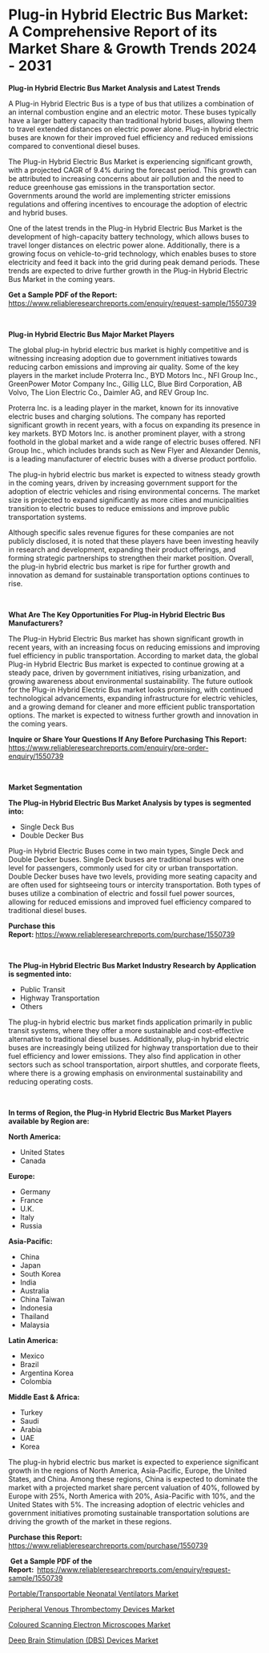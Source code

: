 <p><h1>Plug-in Hybrid Electric Bus Market: A Comprehensive Report of its Market Share & Growth Trends 2024 - 2031</h1></p><p><strong>Plug-in Hybrid Electric Bus Market Analysis and Latest Trends</strong></p>
<p><p>A Plug-in Hybrid Electric Bus is a type of bus that utilizes a combination of an internal combustion engine and an electric motor. These buses typically have a larger battery capacity than traditional hybrid buses, allowing them to travel extended distances on electric power alone. Plug-in hybrid electric buses are known for their improved fuel efficiency and reduced emissions compared to conventional diesel buses.</p><p>The Plug-in Hybrid Electric Bus Market is experiencing significant growth, with a projected CAGR of 9.4% during the forecast period. This growth can be attributed to increasing concerns about air pollution and the need to reduce greenhouse gas emissions in the transportation sector. Governments around the world are implementing stricter emissions regulations and offering incentives to encourage the adoption of electric and hybrid buses.</p><p>One of the latest trends in the Plug-in Hybrid Electric Bus Market is the development of high-capacity battery technology, which allows buses to travel longer distances on electric power alone. Additionally, there is a growing focus on vehicle-to-grid technology, which enables buses to store electricity and feed it back into the grid during peak demand periods. These trends are expected to drive further growth in the Plug-in Hybrid Electric Bus Market in the coming years.</p></p>
<p><strong>Get a Sample PDF of the Report:&nbsp;</strong> <a href="https://www.reliableresearchreports.com/enquiry/request-sample/1550739">https://www.reliableresearchreports.com/enquiry/request-sample/1550739</a></p>
<p>&nbsp;</p>
<p><strong>Plug-in Hybrid Electric Bus Major Market Players</strong></p>
<p><p>The global plug-in hybrid electric bus market is highly competitive and is witnessing increasing adoption due to government initiatives towards reducing carbon emissions and improving air quality. Some of the key players in the market include Proterra Inc., BYD Motors Inc., NFI Group Inc., GreenPower Motor Company Inc., Gillig LLC, Blue Bird Corporation, AB Volvo, The Lion Electric Co., Daimler AG, and REV Group Inc.</p><p>Proterra Inc. is a leading player in the market, known for its innovative electric buses and charging solutions. The company has reported significant growth in recent years, with a focus on expanding its presence in key markets. BYD Motors Inc. is another prominent player, with a strong foothold in the global market and a wide range of electric buses offered. NFI Group Inc., which includes brands such as New Flyer and Alexander Dennis, is a leading manufacturer of electric buses with a diverse product portfolio.</p><p>The plug-in hybrid electric bus market is expected to witness steady growth in the coming years, driven by increasing government support for the adoption of electric vehicles and rising environmental concerns. The market size is projected to expand significantly as more cities and municipalities transition to electric buses to reduce emissions and improve public transportation systems.</p><p>Although specific sales revenue figures for these companies are not publicly disclosed, it is noted that these players have been investing heavily in research and development, expanding their product offerings, and forming strategic partnerships to strengthen their market position. Overall, the plug-in hybrid electric bus market is ripe for further growth and innovation as demand for sustainable transportation options continues to rise.</p></p>
<p>&nbsp;</p>
<p><strong>What Are The Key Opportunities For Plug-in Hybrid Electric Bus Manufacturers?</strong></p>
<p><p>The Plug-in Hybrid Electric Bus market has shown significant growth in recent years, with an increasing focus on reducing emissions and improving fuel efficiency in public transportation. According to market data, the global Plug-in Hybrid Electric Bus market is expected to continue growing at a steady pace, driven by government initiatives, rising urbanization, and growing awareness about environmental sustainability. The future outlook for the Plug-in Hybrid Electric Bus market looks promising, with continued technological advancements, expanding infrastructure for electric vehicles, and a growing demand for cleaner and more efficient public transportation options. The market is expected to witness further growth and innovation in the coming years.</p></p>
<p><strong>Inquire or Share Your Questions If Any Before Purchasing This Report:</strong> <a href="https://www.reliableresearchreports.com/enquiry/pre-order-enquiry/1550739">https://www.reliableresearchreports.com/enquiry/pre-order-enquiry/1550739</a></p>
<p>&nbsp;</p>
<p><strong>Market Segmentation</strong></p>
<p><strong>The Plug-in Hybrid Electric Bus Market Analysis by types is segmented into:</strong></p>
<p><ul><li>Single Deck Bus</li><li>Double Decker Bus</li></ul></p>
<p><p>Plug-in Hybrid Electric Buses come in two main types, Single Deck and Double Decker buses. Single Deck buses are traditional buses with one level for passengers, commonly used for city or urban transportation. Double Decker buses have two levels, providing more seating capacity and are often used for sightseeing tours or intercity transportation. Both types of buses utilize a combination of electric and fossil fuel power sources, allowing for reduced emissions and improved fuel efficiency compared to traditional diesel buses.</p></p>
<p><strong>Purchase this Report:&nbsp;</strong><a href="https://www.reliableresearchreports.com/purchase/1550739">https://www.reliableresearchreports.com/purchase/1550739</a></p>
<p>&nbsp;</p>
<p><strong>The Plug-in Hybrid Electric Bus Market Industry Research by Application is segmented into:</strong></p>
<p><ul><li>Public Transit</li><li>Highway Transportation</li><li>Others</li></ul></p>
<p><p>The plug-in hybrid electric bus market finds application primarily in public transit systems, where they offer a more sustainable and cost-effective alternative to traditional diesel buses. Additionally, plug-in hybrid electric buses are increasingly being utilized for highway transportation due to their fuel efficiency and lower emissions. They also find application in other sectors such as school transportation, airport shuttles, and corporate fleets, where there is a growing emphasis on environmental sustainability and reducing operating costs.</p></p>
<p>&nbsp;</p>
<p><strong>In terms of Region, the Plug-in Hybrid Electric Bus Market Players available by Region are:</strong></p>
<p>
    <p> <strong> North America: </strong>
        <ul>
            <li>United States</li>
            <li>Canada</li>
        </ul>
        </p> 
    <p> <strong> Europe: </strong>
        <ul>
            <li>Germany</li>
            <li>France</li>
            <li>U.K.</li>
            <li>Italy</li>
            <li>Russia</li>
        </ul>
        </p> 
    <p> <strong> Asia-Pacific: </strong>
        <ul>
            <li>China</li>
            <li>Japan</li>
            <li>South Korea</li>
            <li>India</li>
            <li>Australia</li>
            <li>China Taiwan</li>
            <li>Indonesia</li>
            <li>Thailand</li>
            <li>Malaysia</li>
        </ul>
        </p> 
    <p> <strong> Latin America: </strong>
        <ul>
            <li>Mexico</li>
            <li>Brazil</li>
            <li>Argentina Korea</li>
            <li>Colombia</li>
        </ul>
        </p> 
    <p> <strong> Middle East & Africa: </strong>
        <ul>
            <li>Turkey</li>
            <li>Saudi</li>
            <li>Arabia</li>
            <li>UAE</li>
            <li>Korea</li>
        </ul>
    </p>
    </p>
<p><p>The plug-in hybrid electric bus market is expected to experience significant growth in the regions of North America, Asia-Pacific, Europe, the United States, and China. Among these regions, China is expected to dominate the market with a projected market share percent valuation of 40%, followed by Europe with 25%, North America with 20%, Asia-Pacific with 10%, and the United States with 5%. The increasing adoption of electric vehicles and government initiatives promoting sustainable transportation solutions are driving the growth of the market in these regions.</p></p>
<p><strong>Purchase this Report: </strong><a href="https://www.reliableresearchreports.com/purchase/1550739">https://www.reliableresearchreports.com/purchase/1550739</a></p>
<p>&nbsp;<strong>Get a Sample PDF of the Report:&nbsp;&nbsp;</strong><a href="https://www.reliableresearchreports.com/enquiry/request-sample/1550739">https://www.reliableresearchreports.com/enquiry/request-sample/1550739</a></p>
<p><strong></strong></p>
<p><p><a href="https://view.publitas.com/reportprime-1/portable-transportable-neonatal-ventilators-market-offers-provide-insightful-data-for-the-time-period-from-2023-to-2030-and-also-provide-analysis-based-on-application-type-and-region/">Portable/Transportable Neonatal Ventilators Market</a></p><p><a href="https://view.publitas.com/reportprime-1/insights-into-peripheral-venous-thrombectomy-devices-market-size-analysing-market-share-trends-and-growth-from-2023-to-2030/">Peripheral Venous Thrombectomy Devices Market</a></p><p><a href="https://military-diascia-e68.notion.site/Coloured-Scanning-Electron-Microscopes-Market-Offer-Valuable-Insights-into-Market-Size-Market-Share-a7bb2aba896047e9890c54252305beec">Coloured Scanning Electron Microscopes Market</a></p><p><a href="https://view.publitas.com/reportprime-1/global-deep-brain-stimulation-dbs-devices-market-by-types-applications-and-major-players-with-regional-growth-rate-analysis-and-development-situation-from-2023-to-2030/">Deep Brain Stimulation (DBS) Devices Market</a></p></p>